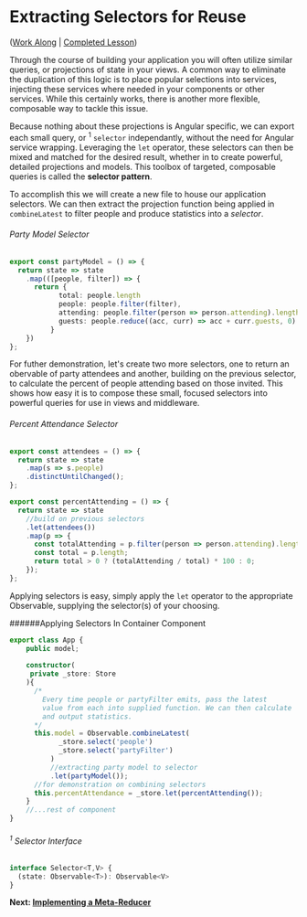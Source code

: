 # Extracting Selectors for Reuse

([Work Along](https://plnkr.co/edit/ep1LEi0Xc8y1I3Zvulnr?p=preview) | [Completed Lesson](https://plnkr.co/edit/LB3mId2knRUQTLlx4p9G?p=preview))

Through the course of building your application you will often utilize similar queries, or projections of state in your views. A common way to eliminate the duplication of this logic is to place popular selections into services, injecting these services where needed in your components or other services. While this certainly works, there is another more flexible, composable way to tackle this issue.

Because nothing about these projections is Angular specific, we can export each small query, or <sup>1</sup> `selector` independantly, without the need for Angular service wrapping. Leveraging the `let` operator, these selectors can then be mixed and matched for the desired result, whether in to create powerful, detailed projections and models. This toolbox of targeted, composable queries is called the **selector pattern**.

To accomplish this we will create a new file to house our application selectors. We can then extract the projection function being applied in `combineLatest` to filter people and produce statistics into a *selector*.

###### Party Model Selector
```ts
export const partyModel = () => {
  return state => state
    .map(([people, filter]) => {
      return {
            total: people.length
            people: people.filter(filter),
            attending: people.filter(person => person.attending).length,
            guests: people.reduce((acc, curr) => acc + curr.guests, 0)
          }
    })
};
```

For futher demonstration, let's create two more selectors, one to return an obervable of party attendees and another, building on the previous selector, to calculate the percent of people attending based on those invited. This shows how easy it is to compose these small, focused selectors into powerful queries for use in views and middleware.

###### Percent Attendance Selector
```ts
export const attendees = () => {
  return state => state
    .map(s => s.people)
    .distinctUntilChanged();
};

export const percentAttending = () => {
  return state => state
    //build on previous selectors
    .let(attendees())
    .map(p => {
      const totalAttending = p.filter(person => person.attending).length;
      const total = p.length;
      return total > 0 ? (totalAttending / total) * 100 : 0;
    });
};
```

Applying selectors is easy, simply apply the `let` operator to the appropriate Observable, supplying the selector(s) of your choosing.

######Applying Selectors In Container Component
```ts
export class App {
    public model;
    
    constructor(
     private _store: Store
    ){
      /*
        Every time people or partyFilter emits, pass the latest
        value from each into supplied function. We can then calculate
        and output statistics.
      */
      this.model = Observable.combineLatest(
            _store.select('people')
            _store.select('partyFilter')
          )
          //extracting party model to selector
          .let(partyModel());
      //for demonstration on combining selectors
      this.percentAttendance = _store.let(percentAttending());
    }
    //...rest of component
}
```

###### <sup>1</sup> Selector Interface
```ts
interface Selector<T,V> {
  (state: Observable<T>): Observable<V>
}
```

**Next: [Implementing a Meta-Reducer](meta_reducers.md)**